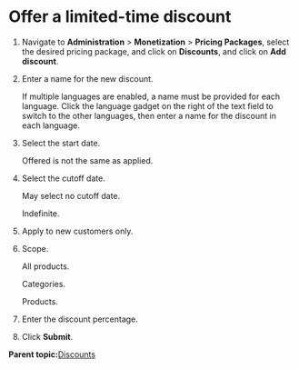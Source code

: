 # Offer a limited-time discount

1.  Navigate to **Administration** \> **Monetization** \> **Pricing Packages**, select the desired pricing package, and click on **Discounts**, and click on **Add discount**.

2.  Enter a name for the new discount.

    If multiple languages are enabled, a name must be provided for each language. Click the language gadget on the right of the text field to switch to the other languages, then enter a name for the discount in each language.

3.  Select the start date.

    Offered is not the same as applied.

4.  Select the cutoff date.

    May select no cutoff date.

    Indefinite.

5.  Apply to new customers only.

6.  Scope.

    All products.

    Categories.

    Products.

7.  Enter the discount percentage.

8.  Click **Submit**.


**Parent topic:**[Discounts](discounts.md)


